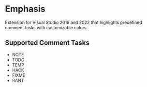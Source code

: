 # Emphasis

Extension for Visual Studio 2019 and 2022 that highlights predefined comment tasks with customizable colors.

## Supported Comment Tasks
* NOTE
* TODO
* TEMP
* HACK
* FIXME
* RANT
